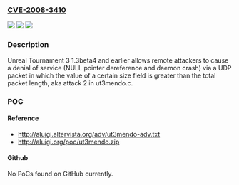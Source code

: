 ### [CVE-2008-3410](https://cve.mitre.org/cgi-bin/cvename.cgi?name=CVE-2008-3410)
![](https://img.shields.io/static/v1?label=Product&message=n%2Fa&color=blue)
![](https://img.shields.io/static/v1?label=Version&message=n%2Fa&color=blue)
![](https://img.shields.io/static/v1?label=Vulnerability&message=n%2Fa&color=brighgreen)

### Description

Unreal Tournament 3 1.3beta4 and earlier allows remote attackers to cause a denial of service (NULL pointer dereference and daemon crash) via a UDP packet in which the value of a certain size field is greater than the total packet length, aka attack 2 in ut3mendo.c.

### POC

#### Reference
- http://aluigi.altervista.org/adv/ut3mendo-adv.txt
- http://aluigi.org/poc/ut3mendo.zip

#### Github
No PoCs found on GitHub currently.

